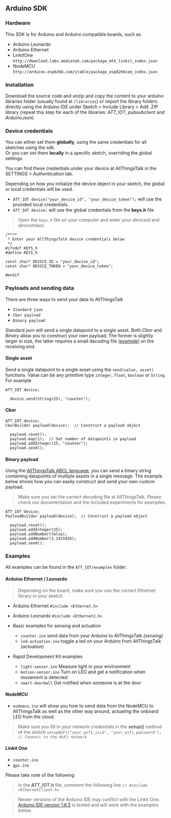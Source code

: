 Arduino SDK
---

### Hardware

This SDK is for Arduino and Arduino compatible boards, such as
- Arduino Leonardo
- Arduino Ethernet
- LinkitOne `http://download.labs.mediatek.com/package_mtk_linkit_index.json`
- NodeMCU `http://arduino.esp8266.com/stable/package_esp8266com_index.json`

### Installation

Download the source code and unzip and copy the content to your arduino libraries folder (usually found at `/libraries`) _or_ import the library folders directly using the Arduino IDE under Sketch > Include Library > Add .ZIP library (repeat this step for each of the libraries: *ATT_IOT*, *pubsubclient* and _ArduinoJson_)

### Device credentials

You can either set them **globally**, using the same credentials for all sketches using the sdk.<br>
Or you can set them **locally** in a specific sketch, overriding the global settings.

You can find these credentials under your device at AllThingsTalk in the _SETTINGS > Authentication_ tab.

Depending on how you initialize the device object in your sketch, the global or local credentials will be used.

* `ATT_IOT device("your_device_id", "your_device_token");` will use the provided local credentials.
* `ATT_IOT device;` will use the global credentials from the **keys.h** file

> Open the `keys.h` file on your computer and enter your _deviceid_ and _devicetoken_.

```
/****
 * Enter your AllThingsTalk device credentials below
 */
#ifndef KEYS_h
#define KEYS_h

const char* DEVICE_ID = "your_device_id";
const char* DEVICE_TOKEN = "your_device_token";

#endif
```

### Payloads and sending data

There are three ways to send your data to AllThingsTalk

* `Standard json`
* `Cbor payload`
* `Binary payload`

Standard json will send a single datapoint to a single asset. Both _Cbor_ and _Binary_ allow you to construct your own payload. The former is slightly larger in size, the latter requires a small decoding file [(example)](https://github.com/allthingstalk/arduino-nbiot-sdk/blob/master/examples/counter/nbiot-counter-payload-definition.json) on the receiving end.

#### Single asset

Send a single datapoint to a single asset using the `send(value, asset)` functions. Value can be any primitive type `integer`, `float`, `boolean` or `String`. For example

```
ATT_IOT device;
```
```
  device.send(String(25), "counter");
```

#### Cbor

```
ATT_IOT device;
CborBuilder payload(device);  // Construct a payload object
```
```
  payload.reset();
  payload.map(1);  // Set number of datapoints in payload
  payload.addInteger(25, "counter");
  payload.send();
```

#### Binary payload

Using the [AllThingsTalk ABCL language](http://docs.allthingstalk.com/developers/custom-payload-conversion/), you can send a binary string containing datapoints of multiple assets in a single message. The example below shows how you can easily construct and send your own custom payload.

> Make sure you set the correct decoding file at AllThingsTalk. Please check our documentation and the included experiments for examples.

```
ATT_IOT device;
PayloadBuilder payload(device);  // Construct a payload object
```
```
  payload.reset();
  payload.addInteger(25);
  payload.addNumber(false);
  payload.addNumber(3.1415926);
  payload.send();
```

### Examples

All examples can be found in the `ATT_IOT/examples` folder.

#### Arduino Ethernet / Leonardo

> Depending on the board, make sure you use the correct Ethernet library in your sketch.
* Arduino Ethernet `#include <Ethernet.h>`
* Arduino Leonardo `#include <Ethernet2.h>`

* Basic examples for sensing and actuation
  * `counter.ino` send data from your Arduino to AllThingsTalk _(sensing)_
  * `led-actuation.ino` toggle a led on your Arduino from AllThingsTalk _(actuation)_
* Rapid Development Kit examples
  * `light-sensor.ino` Measure light in your environment
  * `motion-sensor.ino` Turn on LED and get a notification when movement is detected
  * `smart-doorbell` Get notified when someone is at the door

#### NodeMCU

* `nodemcu.ino` will show you how to send data from the NodeMCU to AllThingsTalk as well as the other way around, actuating the onboard LED from the cloud.

> Make sure you fill in your network credentials in the **setup()** method of the sketch
`setupWiFi("your_wifi_ssid", "your_wifi_password");  // Connect to the WiFi network`

#### Linkit One

* `counter.ino`
* `gps.ino`

Please take note of the following

> In the **ATT_IOT.h** file, comment the following line `// #include <EthernetClient.h>`

> Newer versions of the Arduino IDE may conflict with the Linkit One. [Arduino IDE version 1.6.5](https://www.arduino.cc/en/Main/OldSoftwareReleases#previous) is tested and will work with the examples below.